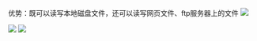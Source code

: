 优势：既可以读写本地磁盘文件，还可以读写网页文件、ftp服务器上的文件
![](https://tva1.sinaimg.cn/large/0081Kckwly1gly4v5t795j30br02pq4i.jpg)

![](https://tva1.sinaimg.cn/large/0081Kckwly1gly4vb18afj30js04675w.jpg)
![](https://tva1.sinaimg.cn/large/0081Kckwly1gly4vgr3ssj30jz039ac6.jpg)